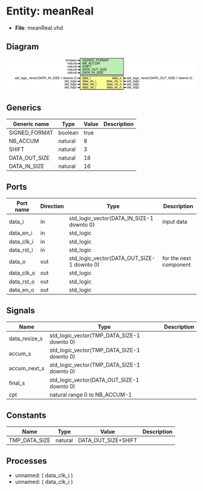 # Entity: meanReal

- **File**: meanReal.vhd
## Diagram

![Diagram](meanReal.svg "Diagram")
## Generics

| Generic name  | Type    | Value | Description |
| ------------- | ------- | ----- | ----------- |
| SIGNED_FORMAT | boolean | true  |             |
| NB_ACCUM      | natural | 8     |             |
| SHIFT         | natural | 3     |             |
| DATA_OUT_SIZE | natural | 18    |             |
| DATA_IN_SIZE  | natural | 16    |             |
## Ports

| Port name  | Direction | Type                                       | Description            |
| ---------- | --------- | ------------------------------------------ | ---------------------- |
| data_i     | in        | std_logic_vector(DATA_IN_SIZE-1 downto 0)  | input data             |
| data_en_i  | in        | std_logic                                  |                        |
| data_clk_i | in        | std_logic                                  |                        |
| data_rst_i | in        | std_logic                                  |                        |
| data_o     | out       | std_logic_vector(DATA_OUT_SIZE-1 downto 0) | for the next component |
| data_clk_o | out       | std_logic                                  |                        |
| data_rst_o | out       | std_logic                                  |                        |
| data_en_o  | out       | std_logic                                  |                        |
## Signals

| Name          | Type                                       | Description |
| ------------- | ------------------------------------------ | ----------- |
| data_resize_s | std_logic_vector(TMP_DATA_SIZE-1 downto 0) |             |
| accum_s       | std_logic_vector(TMP_DATA_SIZE-1 downto 0) |             |
| accum_next_s  | std_logic_vector(TMP_DATA_SIZE-1 downto 0) |             |
| final_s       | std_logic_vector(DATA_OUT_SIZE-1 downto 0) |             |
| cpt           | natural range 0 to NB_ACCUM-1              |             |
## Constants

| Name          | Type    | Value                | Description |
| ------------- | ------- | -------------------- | ----------- |
| TMP_DATA_SIZE | natural |  DATA_OUT_SIZE+SHIFT |             |
## Processes
- unnamed: ( data_clk_i )
- unnamed: ( data_clk_i )
